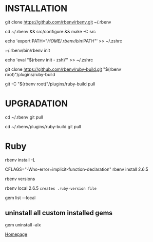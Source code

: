 # INSTALLATION

<!-- https://github.com/rbenv/rbenv -->

git clone https://github.com/rbenv/rbenv.git ~/.rbenv

cd ~/.rbenv && src/configure && make -C src

echo 'export PATH="$HOME/.rbenv/bin:$PATH"' >> ~/.zshrc

~/.rbenv/bin/rbenv init

echo 'eval "$(rbenv init - zsh)"' >> ~/.zshrc

<!-- https://github.com/rbenv/ruby-build#readme -->

git clone https://github.com/rbenv/ruby-build.git "$(rbenv root)"/plugins/ruby-build

git -C "$(rbenv root)"/plugins/ruby-build pull

# UPGRADATION
cd ~/.rbenv
git pull

cd ~/.rbenv/plugins/ruby-build
git pull


# Ruby

rbenv install -L

CFLAGS="-Wno-error=implicit-function-declaration" rbenv install 2.6.5

rbenv versions

rbenv local 2.6.5 ```creates .ruby-version file```

gem list --local

## uninstall all custom installed gems
gem uninstall -aIx


[Homepage](./0README.md)